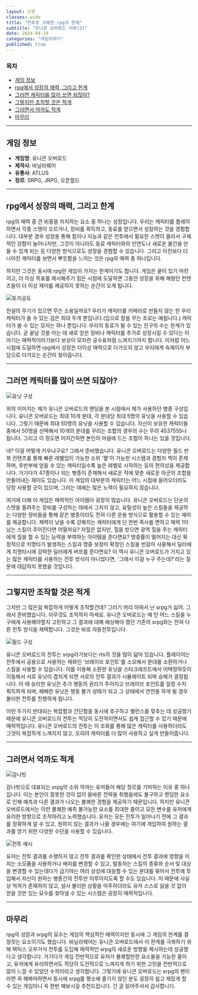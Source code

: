 ```yaml
---
layout: 산문
classes: wide
title: "전투로 극복한 rpg의 한계"
subtitle: "유니콘 오버로드 리뷰(2)"
date: 2024-04-19
categories: "게임이야기"
published: true
---
```


### 목차

- [게임 정보](#게임-정보)
- [rpg에서 성장의 매력, 그리고 한계](#rpg에서-성장의-매력-그리고-한계)
- [그러면 캐릭터를 많이 쓰면 되잖아?](#그러면-캐릭터를-많이-쓰면-되잖아)
- [그렇지만 조작할 것은 적게](#그렇지만-조작할-것은-적게)
- [그러면서 억까도 적게](#그러면서-억까도-적게)
- [마무리](#마무리)

---

## 게임 정보

- **게임명**: 유니콘 오버로드
- **제작사**: 바닐라웨어
- **유통사**: ATLUS
- **장르**: SRPG, JRPG, 오픈월드

---

## rpg에서 성장의 매력, 그리고 한계

rpg의 매력 중 큰 비중을 차지하는 요소 중 하나는 성장입니다. 우리는 캐릭터를 플레이 하면서 각종 스탯이 오르거나, 장비를 획득하고, 동료를 얻으면서 성장하는 것을 경험합니다. 대부분 경우 성장을 통해 힘이나 지능과 같은 전투에서 필요한 스탯이 올라서 구체적인 강함이 늘어나지만, 그것이 아니라도 동료 캐릭터와의 인연도나 새로운 물건을 만들 수 있게 되는 등 다양한 방식으로도 성장을 경험할 수 있습니다. 그리고 이전보다 더 나아진 캐릭터를 보면서 뿌듯함을 느끼는 것은 rpg의 매력 중 하나입니다.

하지만 그것은 동시에 rpg란 게임이 가지는 한계이기도 합니다. 게임은 끝이 있기 마련이고, 더 이상 목표를 제시해주기 힘든 시점에 도달하면 그동안 성장을 위해 해왔던 컨텐츠들이 더 이상 재미를 제공하지 못하는 순간이 오게 됩니다.

![토끼공듀](https://i.namu.wiki/i/RuVq_fIkWuGcG9lq9h_ugJYQO9EyYLRYVZlNH2FRqkOFDaQ9CeqeHjQr0h5dCE1djxbJCsA8bsfXX4tZ3L_qgg.webp)

전설의 무기가 있으면 무슨 소용일까요? 우리가 캐릭터를 키메라로 만들지 않는 한 우리 캐릭터가 들 수 있는 검은 최대 두개 뿐입니다.(입으로 칼을 무는 조로는 예욉니다.) 캐릭터가 쓸 수 있는 모자는 하나 뿐입니다. 우리의 동료가 될 수 있는 친구의 수는 한계가 있습니다. 곧 끝날 것을 아는 데 새로 얻은 장비나 캐릭터를 추가로 성장시킬 수 있다는 이야기는 매력적이라기보다 보상이 모자란 공수표처럼 느껴지기까지 합니다. 이처럼 어느 시점에 도달하면 rpg에서 성장은 더이상 매력으로 다가오지 않고 우리에게 숙제이자 부담으로 다가오는 순간이 찾아옵니다.

---

## 그러면 캐릭터를 많이 쓰면 되잖아?

![유닛 구성](https://github.com/kaestro/kaestro.github.io/blob/main/docs/images/%EC%A0%84%ED%88%AC%EB%A1%9C%20%EA%B7%B9%EB%B3%B5%ED%95%9C%20rpg%EC%9D%98%20%ED%95%9C%EA%B3%84/%EC%9C%A0%EB%8B%9B%20%EB%A6%AC%EC%8A%A4%ED%8A%B8.jpg?raw=true)

위의 이미지는 제가 유니콘 오버로드의 엔딩을 본 시점에서 제가 사용하던 병종 구성입니다. 유니콘 오버로드는 최대 10개 분대, 각 분대당 최대 5명의 유닛을 사용할 수 있습니다. 그렇기 때문에 최대 50명의 유닛을 사용할 수 있습니다. 자신이 보유한 캐릭터들 중에서 50명을 선택해서 10개의 분대를 꾸리는 조합의 경우의 수는 무려 4537555나 됩니다. 그리고 이 정도면 어지간하면 본인의 마음에 드는 조합이 하나는 있을 것입니다.

네? 이걸 어떻게 키우냐구요? 그래서 준비했습니다. 유니콘 오버로드는 다양한 필드 반복 컨텐츠를 통해 빠른 레벨업이 가능한 소위 '쩔'이 가능한 시스템과 경험치 책이 존재하며, 후반부에 얻을 수 있는 캐릭터일수록 높은 레벨로 시작하는 등의 편의성을 제공합니다. 거기다가 47종이나 되는 병종이 존재해서 새로운 적에 맞춘 새로운 아군의 조합을 만들어내는 재미도 있습니다. 이 게임의 대부분의 캐릭터는 어느 시점에 들어오더라도 당장 사용할 곳이 있으며, 그러는 데에는 많은 노력이 필요하지 않습니다.

여기에 더해 이 게임은 매력적인 아이템이 굉장히 많습니다. 유니콘 오버로드는 단순히 스탯을 올려주는 장비를 구성하는 데에서 그치지 않고, 유틸성이 높은 스킬들을 제공하는 다양한 장비들을 통해 같은 병종이라도 전혀 다른 운용 방식으로 활용할 수 있는 재미를 제공합니다. 체력이 낮을 수록 강해지는 캐릭터에게 단 한번 즉사를 면하고 체력 1이 남는 스킬이 주어진다면 어떨까요? 자힐은 없지만, 힐을 받으면 광역 힐을 주는 캐릭터에게 힐을 할 수 있는 능력을 부여하는 아이템을 준다면요? 명중률이 떨어지는 대신 확정적으로 치명타가 발생하는 스킬과 명중 보정이 확정인 스킬을 번갈아 사용해서 딜러에게 치명타시에 강력한 딜러에게 버프를 준다면요? 이 역시 유니콘 오버로드가 가지고 있는 많은 캐릭터를 사용하는 전투 방식이 아니었다면, '그래서 이걸 누구 주는데?'라는 질문에 대답하지 못했을 것입니다.

---

## 그렇지만 조작할 것은 적게

그치만 그 많은걸 복잡하게 어떻게 조작할건데? 그러기 머리 아파서 난 srpg가 싫어. 그래서 준비했습니다. 아무것도 조작하지 마세요. 유니콘 오버로드는 매 턴 어느 스킬을 누구에게 사용해야할지 고민하고 그 결과에 대해 예상해야 했던 기존의 srpg와는 전혀 다른 전투 방식을 채택합니다. 그것은 바로 자동전투입니다.

![필드 구성](https://github.com/kaestro/kaestro.github.io/blob/main/docs/images/%EC%A0%84%ED%88%AC%EB%A1%9C%20%EA%B7%B9%EB%B3%B5%ED%95%9C%20rpg%EC%9D%98%20%ED%95%9C%EA%B3%84/%ED%95%84%EB%93%9C%20%EA%B5%AC%EC%84%B1.jpg?raw=true)

유니콘 오버로드의 전투는 srpg라기보다는 rts의 것을 많이 닮아 있습니다. 플레이어는 전투에서 공용으로 사용하는 재화인 '브레이브 포인트'를 소모해서 분대를 소환하거나 스킬을 사용할 수 있습니다. 이를 이용해 소환한 유닛을 스타크래프트에서 어택땅하듯이 이동해서 서로 유닛이 겹치게 되면 서로의 전투 결과가 시뮬레이트 되며 승패가 결정됩니다. 이 때 승리한 유닛은 추가 행동의 권리가 주어지고 브레이브 포인트를 일정 수치 획득하게 되며, 패배한 유닛은 행동 불가 상태가 되고 그 상태에서 연전을 하게 될 경우 불리한 전투를 진행하게 됩니다.

이런 두가지 반대되는 복잡함과 간단함을 동시에 추구하고 밸런스를 맞추는 데 성공했기 때문에 유니콘 오버로드의 전투는 적당히 도전적이면서도 쉽게 접근할 수 있기 때문에 매력적입니다. 유니콘 오버로드의 전투는 이 조화를 통해 많은 캐릭터를 사용하더라도 그것이 복잡하게 느껴지지 않고, 오히려 캐릭터를 더 많이 사용하고 싶게 만들어줍니다.

---

## 그러면서 억까도 적게

![감나빗](https://img3.ruliweb.com/data/review/2016/10m/xcm/xcm_06.jpg)

감나빗으로 대표되는 srpg의 소위 억까는 유저들이 해당 장르를 기피하는 이유 중 하나입니다. 이는 본인이 잘못한 것이 없이 올바른 전략을 취했음에도 불구하고 랜덤한 요소로 인해 예측과 다른 결과가 나오는 불쾌한 경험을 제공하기 때문입니다. 하지만 유니콘 오버로드에서는 이런 불쾌한 예측 불가능한 요소를 최대한 줄이고 모든 변수를 유저에게 유리한 방향으로 조작하려고 노력했습니다. 유저는 모든 전투가 일어나기 전에 그 결과를 정확하게 알 수 있고, 원하지 않는 결과가 나올 경우에는 여기에 개입하여 원하는 결과를 얻기 위한 다양한 수단을 사용할 수 있습니다.

![전투 예시](https://github.com/kaestro/kaestro.github.io/blob/main/docs/images/%EC%A0%84%ED%88%AC%EB%A1%9C%20%EA%B7%B9%EB%B3%B5%ED%95%9C%20rpg%EC%9D%98%20%ED%95%9C%EA%B3%84/%EC%A0%84%ED%88%AC%20%EC%98%88%EC%8B%9C.jpg?raw=true)

유저는 전투 결과를 수행하지 않고 전투 결과를 확인한 상태에서 전투 결과에 영향을 미치는 소모품을 사용하거나 배치를 변경할 수 있고, 발동하는 스킬의 종류와 순서 및 대상을 변경할 수 있는데다가 급기야는 여러 상성에 대응할 수 있는 분대를 묶어서 전투에 투입해서 자신이 원하는 병종간의 전투만 이루어지도록 할 수도 있습니다. 이 때문에 사실상 억까가 존재하지 않고, 설사 불리한 상황을 마주하더라도 유저 스스로 잃을 것 없이 얻을 것만 있는 묘수를 찾아낼 수 있는 시스템은 굉장히 매력적입니다.

---

## 마무리

rpg의 성장과 srpg의 묘수는 게임의 핵심적인 매력이지만 동시에 그 게임의 한계를 결정짓는 요소이기도 했습니다. 바닐라웨어는 유니콘 오버로드에서 이 한계를 극복하기 위해 택틱스 오우거식 전투를 도입해 매력적인 srpg의 새로운 방향을 제시하는데 성공했다고 생각합니다. 거기다가 게임 전반적으로 유저가 불쾌할만한 요소들을 가능한 줄이고, 유저에게 유리하면서도 적당히 도전적으로 느껴지게 하기 위한 고민을 전반적으로 많이 느낄 수 있었던 수작이라고 생각합니다. 그렇기에 유니콘 오버로드는 srpg의 팬이라면 꼭 해봐야하면서 동시에 srpg를 평소에 즐기지 않던 분도 굉장히 쉽고 재밌게 할 수 있는 게임이니 꼭 한번 해보시길 추천드립니다. 긴 글 읽어주셔서 감사합니다.
